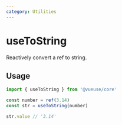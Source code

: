 ```yaml
---
category: Utilities
---
```


# useToString

Reactively convert a ref to string.

## Usage

```ts
import { useToString } from '@vueuse/core'

const number = ref(3.14)
const str = useToString(number)

str.value // '3.14'
```
